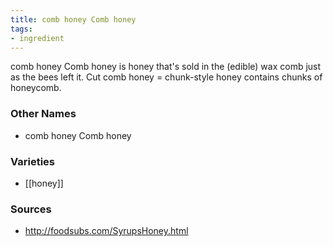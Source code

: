 ```yaml
---
title: comb honey Comb honey
tags:
- ingredient
---
```

comb honey Comb honey is honey that's sold in the (edible) wax comb just as the bees left it. Cut comb honey = chunk-style honey contains chunks of honeycomb.

### Other Names

* comb honey Comb honey

### Varieties

* [[honey]]

### Sources
* http://foodsubs.com/SyrupsHoney.html
